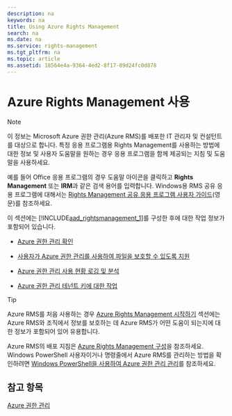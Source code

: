 ```yaml
---
description: na
keywords: na
title: Using Azure Rights Management
search: na
ms.date: na
ms.service: rights-management
ms.tgt_pltfrm: na
ms.topic: article
ms.assetid: 18564e4a-9364-4ed2-8f17-89d24fc0d878
---
```

# Azure Rights Management 사용
> [!NOTE]
> 이 정보는 Microsoft Azure 권한 관리(Azure RMS)를 배포한 IT 관리자 및 컨설턴트를 대상으로 합니다. 특정 응용 프로그램용 Rights Management를 사용하는 방법에 대한 정보 및 사용자 도움말을 원하는 경우 응용 프로그램을 함께 제공되는 지침 및 도움말을 사용하세요.
> 
> 예를 들어 Office 응용 프로그램의 경우 도움말 아이콘을 클릭하고 **Rights Management** 또는 **IRM**과 같은 검색 용어를 입력합니다. Windows용 RMS 공유 응용 프로그램에 대해서는 [Rights Management 공유 응용 프로그램 사용자 가이드](http://technet.microsoft.com/library/dn339006.aspx)(영문)를 참조하세요.

이 섹션에는 [!INCLUDE[aad_rightsmanagement_1](../Token/aad_rightsmanagement_1_md.md)]를 구성한 후에 대한 작업 정보가 포함되어 있습니다.

-   [Azure 권한 관리 확인](../Topic/Verifying_Azure_Rights_Management.md)

-   [사용자가 Azure 권한 관리를 사용하여 파일을 보호할 수 있도록 지원](../Topic/Helping_Users_to_Protect_Files_by_Using_Azure_Rights_Management.md)

-   [Azure 권한 관리 사용 현황 로깅 및 분석](../Topic/Logging_and_Analyzing_Azure_Rights_Management_Usage.md)

-   [Azure 권한 관리 테넌트 키에 대한 작업](../Topic/Operations_for_Your_Azure_Rights_Management_Tenant_Key.md)

> [!TIP]
> Azure RMS를 처음 사용하는 경우 [Azure Rights Management 시작하기](../Topic/Getting_Started_with_Azure_Rights_Management.md) 섹션에는 Azure RMS와 조직에서 정보를 보호하는 데 Azure RMS가 어떤 도움이 되는지에 대한 정보가 포함되어 있어 유용합니다.
> 
> Azure RMS의 배포 지침은 [Azure Rights Management 구성](../Topic/Configuring_Azure_Rights_Management.md)을 참조하세요. Windows PowerShell 사용자이거나 명령줄에서 Azure RMS를 관리하는 방법을 확인하려면 [Windows PowerShell을 사용하여 Azure 권한 관리 관리](../Topic/Administering_Azure_Rights_Management_by_Using_Windows_PowerShell.md)를 참조하세요.

## 참고 항목
[Azure  권한 관리](../Topic/Azure_Rights_Management.md)

